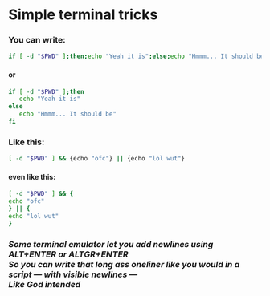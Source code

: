 # Simple terminal tricks
### You can write:
```bash
if [ -d "$PWD" ];then;echo "Yeah it is";else;echo "Hmmm... It should be";fi
```

#### or

```bash
if [ -d "$PWD" ];then
   echo "Yeah it is"
else
   echo "Hmmm... It should be"
fi
```

### Like this:

```bash
[ -d "$PWD" ] && {echo "ofc"} || {echo "lol wut"}

```

#### even like this:

```bash
[ -d "$PWD" ] && {
echo "ofc"
} || {
echo "lol wut"
}
```

### *Some terminal emulator let you add newlines using ALT+ENTER or ALTGR+ENTER <br> So you can write that long ass oneliner like you would in a script — with visible newlines — <br> Like God intended*
